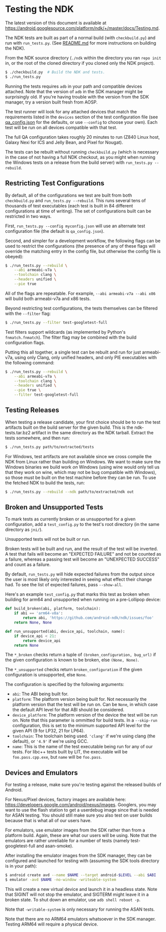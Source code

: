 Testing the NDK
===============

The latest version of this document is available at
https://android.googlesource.com/platform/ndk/+/master/docs/Testing.md.

The NDK tests are built as part of a normal build (with `checkbuild.py`) and run
with `run_tests.py`. (See [README.md] for more instructions on building the
NDK).

From the NDK source directory (`./ndk` within the directory you ran `repo init`
in, or the root of the cloned directory if you cloned only the NDK project).

```bash
$ ./checkbuild.py  # Build the NDK and tests.
$ ./run_tests.py
```

Running the tests requires `adb` in your path and compatible devices attached.
Note that the version of `adb` in the SDK manager might be surprisingly old.
If you're having trouble with the version from the SDK manager, try a version
built fresh from AOSP.

The test runner will look for any attached devices that match the
requirements listed in the `devices` section of the test configuration file (see
[qa\_config.json] for the defaults, or use `--config` to choose your own). Each
test will be run on all devices compatible with that test.

The full QA configuration takes roughly 20 minutes to run (Z840 Linux host,
Galaxy Nexi for ICS and Jelly Bean, and Pixel for Nougat).

The tests can be rebuilt without running `checkbuild.py` (which is necessary in
the case of not having a full NDK checkout, as you might when running the
Windows tests on a release from the build server) with `run_tests.py --rebuild`.

[qa\_config.json]: ../qa_config.json
[README.md]: ../README.md


Restricting Test Configurations
-------------------------------

By default, all of the configurations we test are built from both
`checkbuild.py` and `run_tests.py --rebuild`. This runs several tens of
thousands of test executables (each test is built in 84 different configurations
at time of writing). The set of configurations built can be restricted in two
ways.

First, `run_tests.py --config myconfig.json` will use an alternate test
configuration file (the default is `qa_config.json`).

Second, and simpler for a development workflow, the following flags can be used
to restrict the configurations (the presence of any of these flags will override
the matching entry in the config file, but otherwise the config file is obeyed):

```bash
$ ./run_tests.py --rebuild \
    --abi armeabi-v7a \
    --toolchain clang \
    --headers unified \
    --pie true
```

All of the flags are repeatable. For example, `--abi armeabi-v7a --abi x86` will
build both armeabi-v7a and x86 tests.

Beyond restricting test configurations, the tests themselves can be filtered
with the `--filter` flag:

```bash
$ ./run_tests.py --filter test-googletest-full
```

Test filters support wildcards (as implemented by Python's `fnmatch.fnmatch`).
The filter flag may be combined with the build configuration flags.

Putting this all together, a single test can be rebuilt and run for just
armeabi-v7a, using only Clang, only unified headers, and only PIE executables
with the following command:

```bash
$ ./run_tests.py --rebuild \
    --abi armeabi-v7a \
    --toolchain clang \
    --headers unified \
    --pie true \
    --filter test-googletest-full
```


Testing Releases
----------------

When testing a release candidate, your first choice should be to run the test
artifacts built on the build server for the given build. This is the
ndk-tests.tar.bz2 artifact in the same directory as the NDK tarball. Extract the
tests somewhere, and then run:

```bash
$ ./run_tests.py path/to/extracted/tests
```

For Windows, test artifacts are not available since we cross compile the NDK
from Linux rather than building on Windows. We want to make sure the Windows
binaries we build work *on* Windows (using wine would only tell us that they
work on wine, which may not be bug compatible with Windows), so those must be
built on the test machine before they can be run. To use the fetched NDK to
build the tests, run:

```bash
$ ./run_tests.py --rebuild --ndk path/to/extracted/ndk out
```


Broken and Unsupported Tests
----------------------------

To mark tests as currently broken or as unsupported for a given configuration,
add a `test_config.py` to the test's root directory (in the same directory as
`jni/`).

Unsupported tests will not be built or run.

Broken tests will be built and run, and the result of the test will be inverted.
A test that fails will become an "EXPECTED FAILURE" and not be counted as a
failure, whereas a passing test will become an "UNEXPECTED SUCCESS" and count as
a failure.

By default, `run_tests.py` will hide expected failures from the output since the
user is most likely only interested in seeing what effect their change had. To
see the list of expected failures, pass `--show-all`.

Here's an example `test_config.py` that marks this test as broken when building
for arm64 and unsupported when running on a pre-Lollipop device:

```python
def build_broken(abi, platform, toolchain):
    if abi == 'arm64-v8a':
        return abi, 'https://github.com/android-ndk/ndk/issues/foo'
    return None, None

def run_unsupported(abi, device_api, toolchain, name):
    if device_api < 21:
        return device_api
    return None
```

The `*_broken` checks return a tuple of `(broken_configuration, bug_url)` if the
given configuration is known to be broken, else `(None, None)`.

The `*_unsupported` checks return `broken_configuration` if the given
configuration is unsupported, else `None`.

The configuration is specified by the following arguments:

* `abi`: The ABI being built for.
* `platform`: The platform version being *built* for. Not necessarily the
  platform version that the test will be run on. Can be `None`, in which case
  the default API level for that ABI should be considered.
* `device_platform`: The platform version of the device the test will be run on.
  Note that this parameter is ommitted for build tests. In a `--skip-run`
  configuration, this is set to the minimum supported API level for the given
  API (9 for LP32, 21 for LP64).
* `toolchain`: The toolchain being used. `'clang'` if we're using clang (the
  default), or `'4.9'` if we're using GCC.
* `name`: This is the name of the test executable being run for any of our
  tests. For libc++ tests built by LIT, the executable will be
  `foo.pass.cpp.exe`, but `name` will be `foo.pass`.


Devices and Emulators
---------------------

For testing a release, make sure you're testing against the released builds of
Android.

For Nexus/Pixel devices, factory images are available here:
https://developers.google.com/android/nexus/images. Googlers, you may want to
use the flash station to get a userdebug image since that is needed for ASAN
testing. You should still make sure you also test on user builds because that is
what all of our users have.

For emulators, use emulator images from the SDK rather than from a platform
build. Again, these are what our users will be using. Note that the emulators
are rather unreliable for a number of tests (namely test-googletest-full and
asan-smoke).

After installing the emulator images from the SDK manager, they can be
configured and launched for testing with (assuming the SDK tools directory is in
your path):

```bash
$ android create avd --name $NAME --target android-$LEVEL --abi $ABI
$ emulator -avd $NAME -no-window -writeable-system
```

This will create a new virtual device and launch it in a headless state. Note
that SIGINT will not stop the emulator, and SIGTERM might leave it in a broken
state. To shut down an emulator, use `adb shell reboot -p`.

Note that `-writable-system` is only necessary for running the ASAN tests.

Note that there are no ARM64 emulators whatsoever in the SDK manager. Testing
ARM64 will require a physical device.
